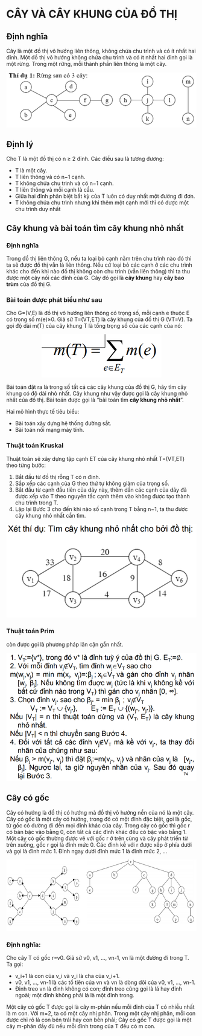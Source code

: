# CÂY VÀ CÂY KHUNG CỦA ĐỒ THỊ

## Định nghĩa

Cây là một đồ thị vô hướng liên thông, không
chứa chu trình và có ít nhất hai đỉnh.
Một đồ thị vô hướng không chứa chu trình và có
ít nhất hai đỉnh gọi là một rừng.
Trong một rừng, mỗi thành phần liên thông là
một cây.

<p align="center">
    <img src="./images/21.PNG">
</p>

## Định lý

Cho T là một đồ thị có n ≥ 2 đỉnh. Các
điều sau là tương đương:

- T là một cây.
- T liên thông và có n−1 cạnh.
- T không chứa chu trình và có n−1 cạnh.
- T liên thông và mỗi cạnh là cầu.
- Giữa hai đỉnh phân biệt bất kỳ của T luôn có
duy nhất một đường đi đơn.
- T không chứa chu trình nhưng khi thêm một
cạnh mới thì có được một chu trình duy nhất

## Cây khung và bài toán tìm cây khung nhỏ nhất

### Định nghĩa 

Trong đồ thị liên thông G, nếu ta
loại bỏ cạnh nằm trên chu trình nào đó thì ta
sẽ được đồ thị vẫn là liên thông. Nếu cứ loại
bỏ các cạnh ở các chu trình khác cho đến khi
nào đồ thị không còn chu trình (vẫn liên thông)
thì ta thu được một cây nối các đỉnh của G.
Cây đó gọi là **cây khung** hay **cây bao trùm** của
đồ thị G.

### Bài toán được phát biểu như sau

Cho G=(V,E) là đồ thị vô hướng liên thông có
trọng số, mỗi cạnh e thuộc E có trọng số m(e)≥0.
Giả sử T=(VT,ET) là cây khung của đồ thị G
(VT=V). Ta gọi độ dài m(T) của cây khung T là
tổng trọng số của các cạnh của nó:

<p align="center">
    <img src="./images/22.PNG">
</p>

Bài toán đặt ra là trong số tất cả các cây khung
của đồ thị G, hãy tìm cây khung có độ dài nhỏ
nhất.
Cây khung như vậy được gọi là cây khung nhỏ
nhất của đồ thị.
Bài toán được gọi là “bài toán tìm **cây khung
nhỏ nhất**”.

Hai mô hình thực tế tiêu biểu:
* Bài toán xây dựng hệ thống đường sắt.
* Bài toán nối mạng máy tính.

### Thuật toán Kruskal

Thuật toán sẽ xây dựng
tập cạnh ET của cây khung nhỏ nhất T=(VT,ET)
theo từng bước:
1. Bắt đầu từ đồ thị rỗng T có n đỉnh.
2. Sắp xếp các cạnh của G theo thứ tự không giảm
của trọng số.
3. Bắt đầu từ cạnh đầu tiên của dãy này, thêm dần
các cạnh của dãy đã được xếp vào T theo nguyên
tắc cạnh thêm vào không được tạo thành chu
trình trong T.
4. Lặp lại Bước 3 cho đến khi nào số cạnh trong T
bằng n−1, ta thu được cây khung nhỏ nhất cần
tìm.

<p align="center">
    <img src="./images/23.PNG">
</p>

### Thuật toán Prim

còn được gọi là phương
pháp lân cận gần nhất.

<p align="center">
    <img src="./images/24.PNG">
</p>

## Cây có gốc

Cây có hướng là đồ thị có hướng mà đồ
thị vô hướng nền của nó là một cây.
Cây có gốc là một cây có hướng, trong đó có một
đỉnh đặc biệt, gọi là gốc, từ gốc có đường đi đến
mọi đỉnh khác của cây.
Trong cây có gốc thì gốc r có bán bậc vào bằng 0,
còn tất cả các đỉnh khác đều có bậc vào bằng 1.
Một cây có gốc thường được vẽ với gốc r ở trên
cùng và cây phát triển từ trên xuống, gốc r gọi là
đỉnh mức 0. Các đỉnh kề với r được xếp ở phía
dưới và gọi là đỉnh mức 1. Đỉnh ngay dưới đỉnh
mức 1 là đỉnh mức 2, ...

<p align="center">
    <img src="./images/25.PNG">
</p>

### Định nghĩa: 

Cho cây T có gốc r=v0. Giả sử v0, v1, ..., vn-1, vn
là một đường đi trong T. Ta gọi:
- v_i+1 là con của v_i và v_i là cha của v_i+1.
- v0, v1, ..., vn-1 là các tổ tiên của vn và vn là dòng dõi của v0,
v1, ..., vn-1.
- Đỉnh treo vn là đỉnh không có con; đỉnh treo cũng gọi là lá
hay đỉnh ngoài; một đỉnh không phải lá là một đỉnh trong.

Một cây có gốc T được gọi là cây m-phân nếu
mỗi đỉnh của T có nhiều nhất là m con. Với m=2, ta có
một cây nhị phân.
Trong một cây nhị phân, mỗi con được chỉ rõ là con bên trái
hay con bên phải;
Cây có gốc T được gọi là một cây m-phân đầy đủ nếu mỗi
đỉnh trong của T đều có m con.
